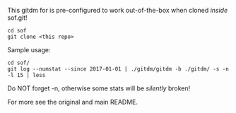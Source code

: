 This gitdm for is pre-configured to work out-of-the-box when cloned
_inside_ sof.git!

    cd sof
    git clone <this repo>

Sample usage:

    cd sof/
    git log --numstat --since 2017-01-01 | ./gitdm/gitdm -b ./gitdm/ -s -n -l 15 | less


Do NOT forget -n, otherwise some stats will be _silently_ broken!

For more see the original and main README.
